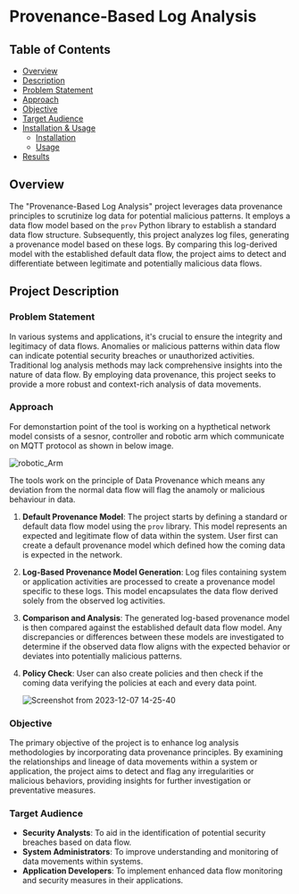 # Provenance-Based Log Analysis

## Table of Contents

- [Overview](#overview)
- [Description](#project-description)
- [Problem Statement](#problem-statement)
- [Approach](#approach)
- [Objective](#objective)
- [Target Audience](#target-audience)
- [Installation & Usage](#installation--usage)
  - [Installation](#installation)
  - [Usage](#usage)
- [Results](#results)

## Overview

The "Provenance-Based Log Analysis" project leverages data provenance principles to scrutinize log data for potential malicious patterns. It employs a data flow model based on the `prov` Python library to establish a standard data flow structure. Subsequently, this project analyzes log files, generating a provenance model based on these logs. By comparing this log-derived model with the established default data flow, the project aims to detect and differentiate between legitimate and potentially malicious data flows.

## Project Description

### Problem Statement

In various systems and applications, it's crucial to ensure the integrity and legitimacy of data flows. Anomalies or malicious patterns within data flow can indicate potential security breaches or unauthorized activities. Traditional log analysis methods may lack comprehensive insights into the nature of data flow. By employing data provenance, this project seeks to provide a more robust and context-rich analysis of data movements.

### Approach

For demonstartion point of the tool is working on a hypthetical network model consists of a sesnor, controller and robotic arm which communicate on MQTT protocol as shown in below image.

![robotic_Arm](https://github.com/Ujjwal0919/Provenance-Builder/assets/45317789/e1ba12f1-1eaa-47ab-8bdc-629ab00f9732)



The tools work on the principle of Data Provenance which means any deviation from the normal data flow will flag the anamoly or malicious behaviour in data.

1. **Default Provenance Model**: The project starts by defining a standard or default data flow model using the `prov` library. This model represents an expected and legitimate flow of data within the system. User first can create a default provenance model which defined how the coming data is expected in the network. 


2. **Log-Based Provenance Model Generation**: Log files containing system or application activities are processed to create a provenance model specific to these logs. This model encapsulates the data flow derived solely from the observed log activities.

3. **Comparison and Analysis**: The generated log-based provenance model is then compared against the established default data flow model. Any discrepancies or differences between these models are investigated to determine if the observed data flow aligns with the expected behavior or deviates into potentially malicious patterns.

4. **Policy Check**: User can also create policies and then check if the coming data verifying the policies at each and every data point.

   ![Screenshot from 2023-12-07 14-25-40](https://github.com/Ujjwal0919/Provenance-Builder/assets/45317789/ca1043b9-8b60-41e2-96a7-e77b6f2ca6f8)


### Objective

The primary objective of the project is to enhance log analysis methodologies by incorporating data provenance principles. By examining the relationships and lineage of data movements within a system or application, the project aims to detect and flag any irregularities or malicious behaviors, providing insights for further investigation or preventative measures.

### Target Audience

- **Security Analysts**: To aid in the identification of potential security breaches based on data flow.
- **System Administrators**: To improve understanding and monitoring of data movements within systems.
- **Application Developers**: To implement enhanced data flow monitoring and security measures in their applications.


   


